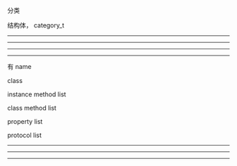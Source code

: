 分类



结构体， category_t


<hr>

<hr>
<hr>
<hr>


有 name


class

instance method list


class method list


property list


protocol list



<hr>
<hr>

<hr>
